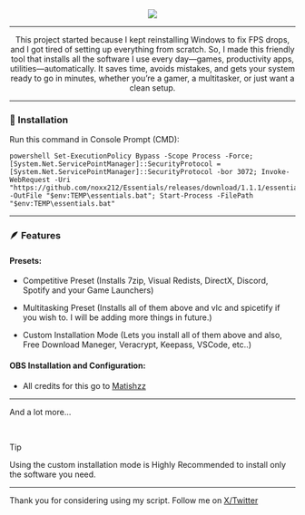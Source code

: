 <div align="center">
  <img src="https://media.discordapp.net/attachments/952368183543746570/1415145477841883136/image.png?ex=68c2246e&is=68c0d2ee&hm=9528852b083a11c1a5905407aa71782eb46e657cef73fab6c6f4d6d6fafda3e0&=&format=webp&quality=lossless">
</div>

---

<p align="center">
This project started because I kept reinstalling Windows to fix FPS drops, and I got tired of setting up everything from scratch. So, I made this friendly tool that installs all the software I use every day—games, productivity apps, utilities—automatically. It saves time, avoids mistakes, and gets your system ready to go in minutes, whether you’re a gamer, a multitasker, or just want a clean setup.
</p>

---

<h3>🪼 Installation</h3>
<p>Run this command in Console Prompt (CMD): </p>

```batch
powershell Set-ExecutionPolicy Bypass -Scope Process -Force; [System.Net.ServicePointManager]::SecurityProtocol = [System.Net.ServicePointManager]::SecurityProtocol -bor 3072; Invoke-WebRequest -Uri "https://github.com/noxx212/Essentials/releases/download/1.1.1/essentials.bat" -OutFile "$env:TEMP\essentials.bat"; Start-Process -FilePath "$env:TEMP\essentials.bat"
```

---

<h3>🪶 Features</h3>

<h4>Presets: </h4>

- Competitive Preset (Installs 7zip, Visual Redists, DirectX, Discord, Spotify and your Game Launchers)
  
- Multitasking Preset (Installs all of them above and vlc and spicetify if you wish to. I will be adding more things in future.)
  
- Custom Installation Mode (Lets you install all of them above and also, Free Download Maneger, Veracrypt, Keepass, VSCode, etc..)

<h4>OBS Installation and Configuration: </h4>

- All credits for this go to <a href="https://github.com/Matishzz/OBS-Studio">Matishzz</a>

---

<p>And a lot more...</p>

<br>

> [!TIP]
> Using the custom installation mode is Highly Recommended to install only the software you need.


---

<p>Thank you for considering using my script. Follow me on <a href=https://x.com/noxxzeraa>X/Twitter</a></p>
